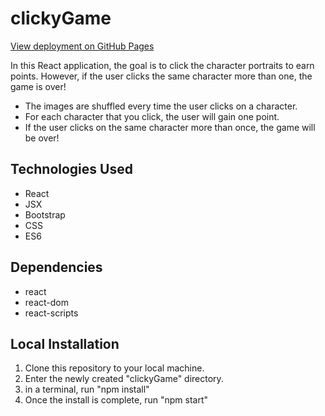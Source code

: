 # clickyGame
    
[View deployment on GitHub Pages](https://gregorydesmarais.github.io/clickyGame/)

In this React application, the goal is to click the character portraits to earn points.  However, if the user clicks the same character more than one, the game is over!

- The images are shuffled every time the user clicks on a character.
- For each character that you click, the user will gain one point.
- If the user clicks on the same character more than once, the game will be over!

## Technologies Used
- React
- JSX
- Bootstrap
- CSS
- ES6

## Dependencies
 - react
 - react-dom
 - react-scripts

 ## Local Installation
 1. Clone this repository to your local machine.
 2. Enter the newly created "clickyGame" directory.
 3. in a terminal, run "npm install"
 4. Once the install is complete, run "npm start"